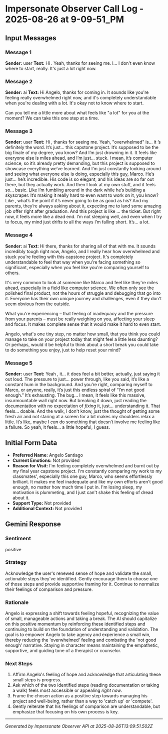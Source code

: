 # Impersonate Observer Call Log - 2025-08-26 at 9-09-51_PM

## Input Messages
### Message 1
**Sender:** user
**Text:** Hi
. Yeah, thanks for seeing me. I... I don't even know where to start,
 really. It's just a lot right now.

### Message 2
**Sender:** ai
**Text:** Hi Angelo, thanks for coming in. It sounds like you're feeling really overwhelmed right now, and it's completely understandable when you're dealing with a lot. It's okay not to know where to start.

Can you tell me a little more about what feels like "a lot" for you at the moment? We can take this one step at a time.

### Message 3
**Sender:** user
**Text:** Hi
, thanks for seeing me. Yeah, "overwhelmed" is… it
’s definitely the word. It’s just… this capstone project. It’s supposed to be the big finale of my degree, you know? And I’m just drowning in it. It feels like everyone else is miles
 ahead, and I’m just… stuck.
I mean, it’s computer science, so it’s already pretty demanding, but this project is supposed to showcase everything we’ve learned. And I’m just constantly looking around
 and seeing what everyone else is doing, especially this guy, Marco. He’s just… he’s incredible. His code is so elegant, and his ideas are so far out there, but they actually work. And then I look
 at my own stuff, and it feels so… basic. Like I’m fumbling around in the dark while he’s building a skyscraper.
It’s making it really hard to even want to work on it, you know? Like
, what’s the point if it’s never going to be as good as his? And my parents, they’re always asking about it, expecting me to land some amazing job offer right after graduation. And this project is like
… the ticket. But right now, it feels more like a dead end. I’m not sleeping well, and even when I try to focus, my mind just drifts to all the ways I’m falling short. It’s…
 a lot.

### Message 4
**Sender:** ai
**Text:** Hi there, thanks for sharing all of that with me. It sounds incredibly tough right now, Angelo, and I really hear how overwhelmed and stuck you're feeling with this capstone project. It's completely understandable to feel that way when you're facing something so significant, especially when you feel like you're comparing yourself to others.

It's very common to look at someone like Marco and feel like they're miles ahead, especially in a field like computer science. We often only see the polished final product, not the hours of struggle and debugging that go into it. Everyone has their own unique journey and challenges, even if they don't seem obvious from the outside.

What you're experiencing – that feeling of inadequacy and the pressure from your parents – must be really weighing on you, affecting your sleep and focus. It makes complete sense that it would make it hard to even start.

Angelo, what's one tiny step, no matter how small, that you think you could manage to take on your project today that might feel a little less daunting? Or perhaps, would it be helpful to think about a short break you could take to do something you enjoy, just to help reset your mind?

### Message 5
**Sender:** user
**Text:** Yeah
, it… it does feel a bit better, actually, just saying it out
 loud. The pressure to just… power through, like you said, it’s like a constant hum in the background. And you’re right, comparing myself to Marco, or anyone, really, it’s just this endless spiral
 of “I’m not good enough.” It’s exhausting.
The bug… I mean, it feels like this massive, insurmountable wall right now. But breaking it down, just reading the documentation with no expectation of *fixing* it,
 just… understanding it. That feels… doable. And the walk, I don't know, just the thought of getting some fresh air and not staring at a screen for a bit makes my shoulders relax a little. It’s like, maybe
 I *can* do something that doesn’t involve me feeling like a failure. So yeah, it feels… a little hopeful, I guess.


## Initial Form Data

- **Preferred Name:** Angelo Santiago
- **Current Emotions:** Not provided
- **Reason for Visit:** I'm feeling completely overwhelmed and burnt out by my final year capstone project. I'm constantly comparing my work to my classmates', especially this one guy, Marco, who seems effortlessly brilliant. It makes me feel inadequate and like my own efforts aren't good enough, no matter how much time I put in. I'm losing sleep, my motivation is plummeting, and I just can't shake this feeling of dread about it.
- **Support Type:** Not provided
- **Additional Context:** Not provided


## Gemini Response
### Sentiment
positive

### Strategy
Acknowledge the user's renewed sense of hope and validate the small, actionable steps they've identified. Gently encourage them to choose one of those steps and provide supportive framing for it. Continue to normalize their feelings of comparison and pressure.

### Rationale
Angelo is expressing a shift towards feeling hopeful, recognizing the value of small, manageable actions and taking a break. The AI should capitalize on this positive momentum by reinforcing these identified steps and continuing to build on the foundation of understanding and validation. The goal is to empower Angelo to take agency and experience a small win, thereby reducing the 'overwhelmed' feeling and combating the 'not good enough' narrative. Staying in character means maintaining the empathetic, supportive, and guiding tone of a therapist or counselor.

### Next Steps
1. Affirm Angelo's feeling of hope and acknowledge that articulating these small steps is progress.
2. Ask which of the two identified steps (reading documentation or taking a walk) feels most accessible or appealing *right now*.
3. Frame the chosen action as a positive step towards managing his project and well-being, rather than a way to 'catch up' or 'compete'.
4. Gently reiterate that his feelings of comparison are understandable, but emphasize that focusing on his own process is key.

---
*Generated by Impersonate Observer API at 2025-08-26T13:09:51.502Z*
